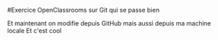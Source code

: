 #Exercice OpenClassrooms sur Git qui se passe bien

Et maintenant on modifie depuis GitHub
mais aussi depuis ma machine locale
Et c'est cool
